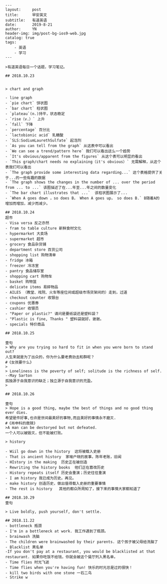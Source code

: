     ---
    layout:     post
    title:      早安英文
    subtitle:   有道英语
    date:       2019-8-21
    author:     YN
    header-img: img/post-bg-ios9-web.jpg
    catalog: true
    tags:
        - 英语
        - 学习
    ---  

    >有道英语每日一个话题，学习笔记。    

    ## 2018.10.23


    > chart and graph   

    - line graph        
    - `pie chart` 饼状图      
    - `bar chart` 柱状图      
    - `plateau`(n.)持平，状态稳定      
    - `rise（v.）` 上升  
    - `fall` 下降  
    - `percentage` 百分比  
    - `lactobionic acid` 乳糖酸  
    - `SLS:SodiumLaurethSulfate` 起泡剂  
    - `As you can tell from the graph` 从这表中可以看出  
    - `We can see a trend/pattern here` 我们可以看出这么一个趋势  
    - `It's obvious/apparent from the figures` 从这个表可以明显的看出  
    - `This graph/chart needs no explaining（it's obvious）` 无需解释，从这个表我们可以看出  
    - `The graph provide some interesting data regarding...` 这个表格提供了关于...的一些有趣的数据
    - `The graph shows the changes in the number of ... over the period from ... to ...` 该图描述了在...年至...年之间的数量变化  
    - `The bar chart illustrates that ...`  该柱状图展示了...  
    - `When A goes down ，so does B， When A goes up， so does B.` B随着A的增加而增加，减少而减少。

    ## 2018.10.24
    超市
    - Visa versa 反之亦然
    - fram to table culture 新鲜食材文化
    - hypermarket 大卖场
    - supermarket 超市
    - grocery 食品杂货铺
    - department store 百货公司
    - shopping list 购物清单
    - fridge 冰箱
    - freezer 冷冻室
    - pantry 食品储存室
    - shopping cart 购物车
    - basket 购物篮
    - delicate items 易碎物品
    - AILES （教堂、戏院、火车等座位间或超级市场货架间的）走到，过道
    - checkout counter 收银台
    - coupons 优惠券
    - cashier 收银员
    - "Paper or plastic?" 请问是要纸袋还是塑料袋？
    - "Plastic is fine, Thanks " 塑料袋就好，谢谢。
    - specials 特价商品

    ## 2018.10.25

    壹句
    > Why are you trying so hard to fit in when you were born to stand out?  
    人生来就是为了出众的，你为什么要老费劲去和群呢？  
    #《女孩要什么》   
    >
    > Loneliness is the poverty of self; solitude is the richness of self. --May Sarton  
    孤独源于自我意识的缺乏；独立源于自我意识的充盈。
    >

    ## 2018.10.26

    壹句
    > Hope is a good thing, maybe the best of things and no good thing ever dies.  
    希望是件好事,也许是世间最美好的事物,而且美好的事情永不磨灭.   
    #《肖申科的救赎》
    >A man can be destoryed but not defeated.
    一个人可以被毁灭，但不能被打败。

    > history  

    - Wiil go down in the history  这将被载入史册
    - That is ancient history  家喻户晓的故事，陈年老账，旧闻
    - HIstory in the making  历史正在被创造
    - Rewriting the history books  他们正在篡改历史 
    - History repeats itself 历史会重演；历史往往重演
    - I am history 我已成为历史。再见。
    - make history 创造历史，做出值得载入史册的重要事情
    - The rest is history   其他的都众所周知了，接下来的事情大家都知道了

    ## 2018.10.29
    壹句  

    > Live boldly, push yourself, don't settle.

    ## 2018.11.22
    - bottleneck 瓶颈
    - I'm in a bottleneck at work. 我工作遇到了瓶颈。
    - brainwash 洗脑
    - The children were brainwashed by their parents. 这个孩子被父母给洗脑了
    - Blacklist 黑名单
    -If you don't pay at a restaurant, you would be blacklisted at that restaurant. 如果你吃饭不给钱，你就会被这个餐厅列入黑名单。
    - Time flies 时光飞逝
    - Time flies when you're having fun! 快乐的时光总是过的很快！
    - kill two birds with one stone 一石二鸟
    - Strike w

